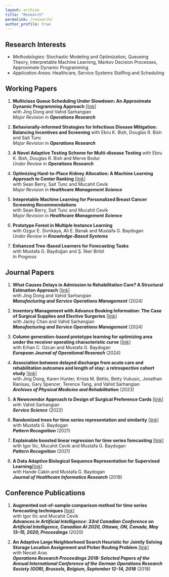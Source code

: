 ```yaml
---
layout: archive
title: "Research"
permalink: /research/
author_profile: true
---
```


## Research Interests
- *Methodologies*: Stochastic Modeling and Optimization, Queueing Theory, Interpretable Machine Learning, Markov Decision Processes, Approximate Dynamic Programming
- *Application Areas*: Healthcare, Service Systems Staffing and Scheduling

## Working Papers
1. **Multiclass Queue Scheduling Under Slowdown: An Approximate Dynamic Programming Approach** [[link]](https://www.arxiv.org/abs/2501.10523)\
with Jing Dong and Vahid Sarhangian\
*Major Revision* in ***Operations Research***

2. **Behaviorally-informed Strategies for Infectious Disease Mitigation: Balancing Incentives and Screening**
with Ebru K. Bish, Douglas R. Bish and Sait Tunc\
*Major Revision* in ***Operations Research***

3. **A Novel Adaptive Testing Scheme for Multi-disease Testing**
with Ebru K. Bish, Douglas R. Bish and Merve Bodur\
*Under Review* in ***Operations Research***

4. **Optimizing Hard-to-Place Kidney Allocation: A Machine Learning Approach to Center Ranking** [[link]](https://arxiv.org/abs/2410.09116)\
with Sean Berry, Sait Tunc and Mucahit Cevik\
*Major Revision* in ***Healthcare Management Science***

5. **Intepretable Machine Learning for Personalized Breast Cancer Screening Recommendations**\
with Sean Berry, Sait Tunc and Mucahit Cevik\
*Major Revision* in ***Healthcare Management Science***

6. **Prototype Forest in Multiple Instance Learning**\
with Ozgur E. Sivrikaya, Ali E. Banak and Mustafa G. Baydogan\
*Under Review* in ***Knowledge-Based Systems***

7. **Enhanced Tree-Based Learners for Forecasting Tasks**\
with Mustafa G. Baydoğan and Ş. İlker Birbil\
*In Progress*

## Journal Papers
1. **What Causes Delays in Admission to Rehabilitation Care? A Structural Estimation Approach** [[link]](https://pubsonline.informs.org/doi/10.1287/msom.2022.0377)\
with Jing Dong and Vahid Sarhangian \
***Manufacturing and Service Operations Management*** (2024)

2. **Inventory Management with Advance Booking Information: The Case of Surgical Supplies and Elective Surgeries** [[link]](https://pubsonline.informs.org/doi/10.1287/msom.2021.0063)\
with Jacky Chan and Vahid Sarhangian \
***Manufacturing and Service Operations Management*** (2024)
  
3. **Column generation-based prototype learning for optimizing area under the receiver operating characteristic curve** [[link]](https://www.sciencedirect.com/science/article/pii/S0377221723008573)\
with Erhan C. Ozcan and Mustafa G. Baydogan \
***European Journal of Operational Reserach*** (2024)

4. **Association between delayed discharge from acute care and rehabilitation outcomes and length of stay: a retrospective cohort study** [[link]](https://www.archives-pmr.org/article/S0003-9993(22)00475-0/fulltext)\
with  Jing Dong, Karen Hunter, Krista M. Bettio, Betty Vukusic, Jonathan Ranisau, Gary Spencer, Terence Tang, and Vahid Sarhangian\
***Archives of Physical Medicine and Rehabilitation*** (2023)

5. **A Newsvendor Approach to Design of Surgical Preference Cards** [[link]](https://pubsonline.informs.org/doi/abs/10.1287/serv.2021.0298)\
with Vahid Sarhangian\
***Service Science*** (2022)

6. **Randomized trees for time series representation and similarity** [[link]](https://www.sciencedirect.com/science/article/pii/S0031320321002843)\
with Mustafa G. Baydogan\
***Pattern Recognition*** (2021)

7. **Explainable boosted linear regression for time series forecasting** [[link]](https://www.sciencedirect.com/science/article/pii/S0031320321003319)\
with Igor Ilic, Mucahit Cevik and Mustafa G. Baydogan\
***Pattern Recognition*** (2021)

8. **A Data Adaptive Biological Sequence Representation for Supervised Learning**[[link]](https://link.springer.com/article/10.1007/s41666-018-0038-5)\
with Hande Cakin and Mustafa G. Baydogan\
***Journal of Healthcare Informatics Research*** (2018)


## Conference Publications
1.  **Augmented out-of-sample comparison method for time series forecasting techniques** [[link]](https://link.springer.com/chapter/10.1007/978-3-030-47358-7_30)\
with Igor Ilic and Mucahit Cevik\
***Advances in Artificial Intelligence: 33rd Canadian Conference on Artificial Intelligence, Canadian AI 2020, Ottawa, ON, Canada, May 13–15, 2020, Proceedings*** (2020)

2. **An Adaptive Large Neighborhood Search Heuristic for Jointly Solving Storage Location Assignment and Picker Routing Problem** [[link]](https://link.springer.com/chapter/10.1007/978-3-030-18500-8_38)\
with Necati Aras\
***Operations Research Proceedings 2018: Selected Papers of the Annual International Conference of the German Operations Research Society (GOR), Brussels, Belgium, September 12-14, 2018*** (2018)




